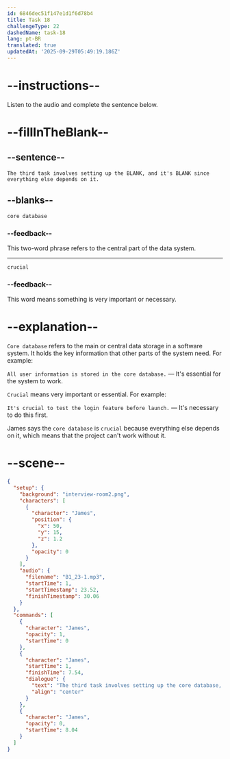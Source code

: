 ```yaml
---
id: 6846dec51f147e1d1f6d78b4
title: Task 18
challengeType: 22
dashedName: task-18
lang: pt-BR
translated: true
updatedAt: '2025-09-29T05:49:19.186Z'
---
```


<!-- (audio) James: The third task involves setting up the core database, and it's crucial since everything else depends on it. -->

# --instructions--

Listen to the audio and complete the sentence below.

# --fillInTheBlank--

## --sentence--

`The third task involves setting up the BLANK, and it's BLANK since everything else depends on it.`

## --blanks--

`core database`

### --feedback--

This two-word phrase refers to the central part of the data system.

---

`crucial`

### --feedback--

This word means something is very important or necessary.

# --explanation--

`Core database` refers to the main or central data storage in a software system. It holds the key information that other parts of the system need. For example:
 
`All user information is stored in the core database.` — It's essential for the system to work.

`Crucial` means very important or essential. For example:

`It's crucial to test the login feature before launch.` — It's necessary to do this first.

James says the `core database` is `crucial` because everything else depends on it, which means that the project can't work without it.

# --scene--

```json
{
  "setup": {
    "background": "interview-room2.png",
    "characters": [
      {
        "character": "James",
        "position": {
          "x": 50,
          "y": 15,
          "z": 1.2
        },
        "opacity": 0
      }
    ],
    "audio": {
      "filename": "B1_23-1.mp3",
      "startTime": 1,
      "startTimestamp": 23.52,
      "finishTimestamp": 30.06
    }
  },
  "commands": [
    {
      "character": "James",
      "opacity": 1,
      "startTime": 0
    },
    {
      "character": "James",
      "startTime": 1,
      "finishTime": 7.54,
      "dialogue": {
        "text": "The third task involves setting up the core database, and it's crucial since everything else depends on it.",
        "align": "center"
      }
    },
    {
      "character": "James",
      "opacity": 0,
      "startTime": 8.04
    }
  ]
}
```
